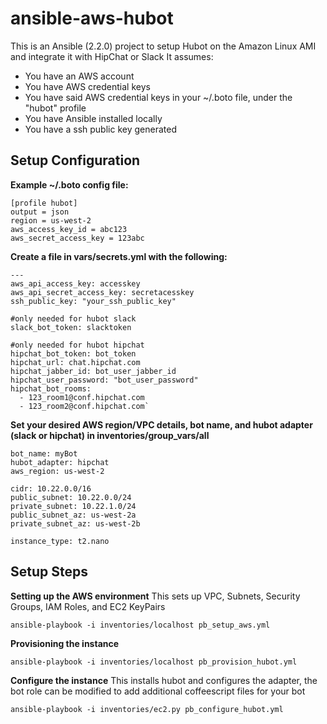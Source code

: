 ansible-aws-hubot
=================

This is an Ansible (2.2.0) project to setup Hubot on the Amazon Linux AMI and integrate it with HipChat or Slack
It assumes:
- You have an AWS account
- You have AWS credential keys
- You have said AWS credential keys in your ~/.boto file, under the "hubot" profile
- You have Ansible installed locally
- You have a ssh public key generated

Setup Configuration
-------------------

__Example ~/.boto config file:__

```
[profile hubot]
output = json
region = us-west-2
aws_access_key_id = abc123
aws_secret_access_key = 123abc
```

__Create a file in vars/secrets.yml with the following:__

```
---
aws_api_access_key: accesskey
aws_api_secret_access_key: secretacesskey
ssh_public_key: "your_ssh_public_key"

#only needed for hubot slack
slack_bot_token: slacktoken

#only needed for hubot hipchat
hipchat_bot_token: bot_token
hipchat_url: chat.hipchat.com
hipchat_jabber_id: bot_user_jabber_id
hipchat_user_password: "bot_user_password"
hipchat_bot_rooms:
  - 123_room1@conf.hipchat.com
  - 123_room2@conf.hipchat.com`
```

__Set your desired AWS region/VPC details, bot name, and hubot adapter (slack or hipchat) in inventories/group_vars/all__

```
bot_name: myBot
hubot_adapter: hipchat
aws_region: us-west-2

cidr: 10.22.0.0/16
public_subnet: 10.22.0.0/24
private_subnet: 10.22.1.0/24
public_subnet_az: us-west-2a
private_subnet_az: us-west-2b

instance_type: t2.nano
```


Setup Steps
-----------

__Setting up the AWS environment__
This sets up VPC, Subnets, Security Groups, IAM Roles, and EC2 KeyPairs


```
ansible-playbook -i inventories/localhost pb_setup_aws.yml
```

__Provisioning the instance__

```
ansible-playbook -i inventories/localhost pb_provision_hubot.yml
```

__Configure the instance__
This installs hubot and configures the adapter, the bot role can be modified to add additional coffeescript files for your bot

```
ansible-playbook -i inventories/ec2.py pb_configure_hubot.yml
```